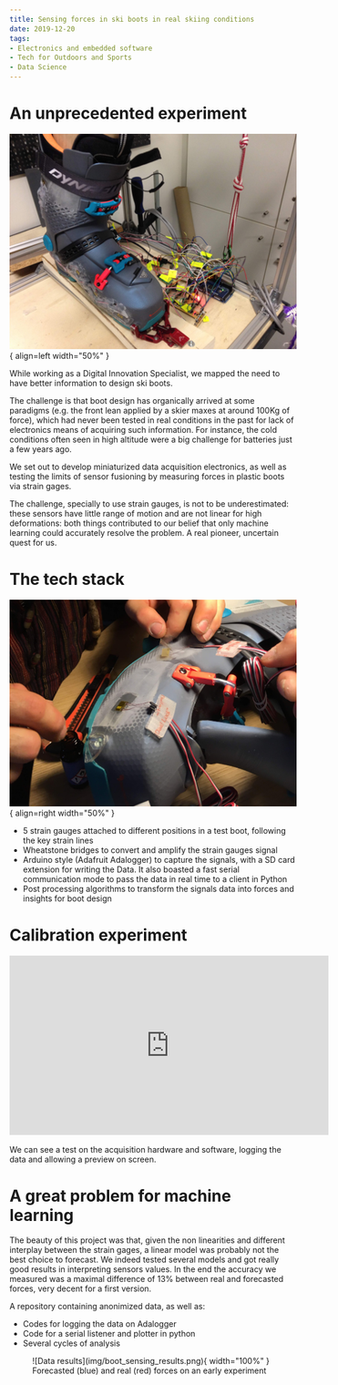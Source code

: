 ```yaml
---
title: Sensing forces in ski boots in real skiing conditions
date: 2019-12-20
tags:
- Electronics and embedded software
- Tech for Outdoors and Sports
- Data Science
---
```

# An unprecedented experiment

![boot with wooden leg](img/boot_sensing_test.JPG){ align=left width="50%" }

While working as a Digital Innovation Specialist, we mapped the need to have better information to design ski boots.

The challenge is that boot design has organically arrived at some paradigms (e.g. the front lean applied by a skier maxes at around 100Kg of force), which had never been tested in real conditions in the past for lack of electronics means of acquiring such information. For instance, the cold conditions often seen in high altitude were a big challenge for batteries just a few years ago.

We set out to develop miniaturized data acquisition electronics, as well as testing the limits of sensor fusioning by measuring forces in plastic boots via strain gages.

The challenge, specially to use strain gauges, is not to be underestimated: these sensors have little range of motion and are not linear for high deformations: both things contributed to our belief that only machine learning could accurately resolve the problem. A real pioneer, uncertain quest for us.

# The tech stack

![glueing strain gages](img/bootSensing_mitch.JPG){ align=right width="50%" }

* 5 strain gauges attached to different positions in a test boot, following the key strain lines
* Wheatstone bridges to convert and amplify the strain gauges signal
* Arduino style (Adafruit Adalogger) to capture the signals, with a SD card extension for writing the Data. It also boasted a fast serial communication mode to pass the data in real time to a client in Python
* Post processing algorithms to transform the signals data into forces and insights for boot design

# Calibration experiment

<iframe width="560" height="315" src="https://www.youtube.com/embed/JIIGPhTIdh8?si=tmX4Klb7j0HBfncy" title="YouTube video player" frameborder="0" allow="accelerometer; autoplay; clipboard-write; encrypted-media; gyroscope; picture-in-picture; web-share" allowfullscreen></iframe>

We can see a test on the acquisition hardware and software, logging the data and allowing a preview on screen.


# A great problem for machine learning

The beauty of this project was that, given the non linearities and different interplay between the strain gages, a linear model was probably not the best choice to forecast. We indeed tested several models and got really good results in interpreting sensors values. In the end the accuracy we measured was a maximal difference of 13% between real and forecasted forces, very decent for a first version.

A repository containing anonimized data, as well as:

* Codes for logging the data on Adalogger
* Code for a serial listener and plotter in python
* Several cycles of analysis

<figure markdown>
  ![Data results](img/boot_sensing_results.png){ width="100%" }
  <figcaption>Forecasted (blue) and real (red) forces on an early experiment</figcaption>
</figure>